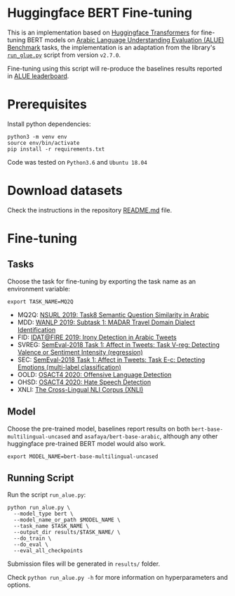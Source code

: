 # Huggingface BERT Fine-tuning
This is an implementation based on [Huggingface Transformers](https://github.com/huggingface/transformers) for fine-tuning BERT models on [Arabic Language Understanding Evaluation (ALUE) Benchmark](https://www.alue.org/) tasks, the implementation is an adaptation from the library's [`run_glue.py`](https://github.com/huggingface/transformers/blob/v2.7.0/examples/run_glue.py) script from version `v2.7.0`.

Fine-tuning using this script will re-produce the baselines results reported in [ALUE leaderboard](https://www.alue.org/leaderboard).


# Prerequisites
Install python dependencies:

```
python3 -m venv env
source env/bin/activate
pip install -r requirements.txt
```

Code was tested on `Python3.6` and `Ubuntu 18.04`

# Download datasets
Check the instructions in the repository [README.md](https://github.com/Alue-Benchmark/alue_baselines/blob/master/README.md) file.

# Fine-tuning

## Tasks
Choose the task for fine-tuning by exporting the task name as an environment variable:

```
export TASK_NAME=MQ2Q
```

- MQ2Q: [NSURL 2019: Task8 Semantic Question Similarity in Arabic](https://www.kaggle.com/c/nsurl-2019-task8/)
- MDD: [WANLP 2019: Subtask 1: MADAR Travel Domain Dialect Identification](https://sites.google.com/view/madar-shared-task)
- FID: [IDAT@FIRE 2019: Irony Detection in Arabic Tweets](https://www.irit.fr/IDAT2019/)
- SVREG: [SemEval-2018 Task 1: Affect in Tweets: Task V-reg: Detecting Valence or Sentiment Intensity (regression)](https://competitions.codalab.org/competitions/17751)
- SEC: [SemEval-2018 Task 1: Affect in Tweets: Task E-c: Detecting Emotions (multi-label classification)](https://competitions.codalab.org/competitions/17751)
- OOLD: [OSACT4 2020: Offensive Language Detection](http://edinburghnlp.inf.ed.ac.uk/workshops/OSACT4/)
- OHSD: [OSACT4 2020: Hate Speech Detection](http://edinburghnlp.inf.ed.ac.uk/workshops/OSACT4/)
- XNLI: [The Cross-Lingual NLI Corpus (XNLI)](https://cims.nyu.edu/~sbowman/xnli/)

## Model
Choose the pre-trained model, baselines report results on both `bert-base-multilingual-uncased` and `asafaya/bert-base-arabic`, although any other huggingface pre-trained BERT model would also work.

```
export MODEL_NAME=bert-base-multilingual-uncased
```

## Running Script
Run the script `run_alue.py`:

```
python run_alue.py \
  --model_type bert \
  --model_name_or_path $MODEL_NAME \
  --task_name $TASK_NAME \
  --output_dir results/$TASK_NAME/ \
  --do_train \
  --do_eval \
  --eval_all_checkpoints
```
Submission files will be generated in `results/` folder.

Check `python run_alue.py -h` for more information on hyperparameters and options.
